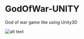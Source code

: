 # GodOfWar-UNITY
God of war game like using Unity3D


![alt text](https://github.com/abdelfattah10/GodOfWar-UNITY/images/1.png)
